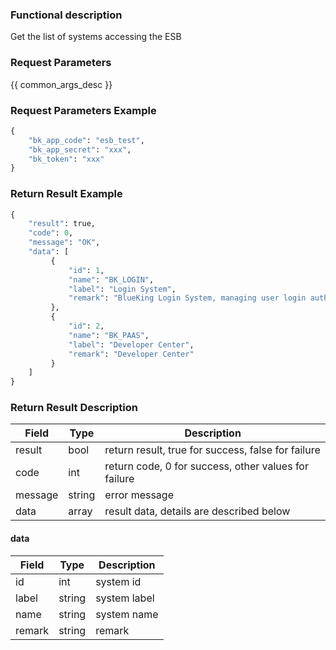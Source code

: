 ### Functional description

Get the list of systems accessing the ESB

### Request Parameters

{{ common_args_desc }}

### Request Parameters Example

```python
{
    "bk_app_code": "esb_test",
    "bk_app_secret": "xxx",
    "bk_token": "xxx"
}
```

### Return Result Example

```python
{
    "result": true,
    "code": 0,
    "message": "OK",
    "data": [
         {
             "id": 1,
             "name": "BK_LOGIN",
             "label": "Login System",
             "remark": "BlueKing Login System, managing user login authentication and user information"
         },
         {
             "id": 2,
             "name": "BK_PAAS",
             "label": "Developer Center",
             "remark": "Developer Center"
         }
    ]
}
```

### Return Result Description

| Field      | Type      | Description      |
|-----------|----------|-----------|
|  result   |    bool    |      return result, true for success, false for failure  |
|  code     |    int     |      return code, 0 for success, other values for failure |
|  message  |    string  |      error message |
|  data     |    array   |      result data, details are described below  |

####  data

| Field      | Type      | Description      |
|-----------|----------|-----------|
|  id        |    int       |    system id    |
|  label     |    string    |    system label  |
|  name      |    string    |    system name   |
|  remark    |    string    |    remark   |
